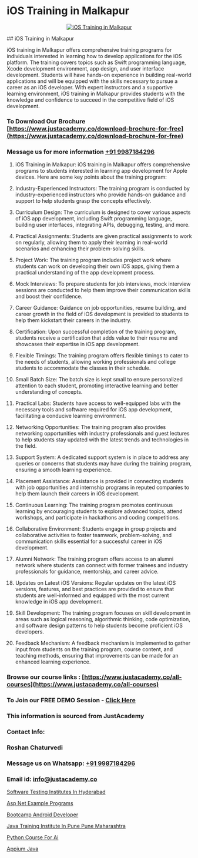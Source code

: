 # iOS Training in Malkapur

<p align="center">
  <a href="https://justacademy.co/course-detail/ios-training">
    <img src="https://justacademy.co/storage2/course_image/1676636008_course_image.webp" alt="iOS Training in Malkapur">
  </a>
</p>
## iOS Training in Malkapur

iOS training in Malkapur offers comprehensive training programs for individuals interested in learning how to develop applications for the iOS platform. The training covers topics such as Swift programming language, Xcode development environment, app design, and user interface development. Students will have hands-on experience in building real-world applications and will be equipped with the skills necessary to pursue a career as an iOS developer. With expert instructors and a supportive learning environment, iOS training in Malkapur provides students with the knowledge and confidence to succeed in the competitive field of iOS development.
### To Download Our Brochure [https://www.justacademy.co/download-brochure-for-free](https://www.justacademy.co/download-brochure-for-free)
### Message us for more information [+91 9987184296](https://api.whatsapp.com/send?phone=919987184296)
1) iOS Training in Malkapur:
iOS training in Malkapur offers comprehensive programs to students interested in learning app development for Apple devices. Here are some key points about the training program:

2) Industry-Experienced Instructors: The training program is conducted by industry-experienced instructors who provide hands-on guidance and support to help students grasp the concepts effectively.

3) Curriculum Design: The curriculum is designed to cover various aspects of iOS app development, including Swift programming language, building user interfaces, integrating APIs, debugging, testing, and more.

4) Practical Assignments: Students are given practical assignments to work on regularly, allowing them to apply their learning in real-world scenarios and enhancing their problem-solving skills.

5) Project Work: The training program includes project work where students can work on developing their own iOS apps, giving them a practical understanding of the app development process.

6) Mock Interviews: To prepare students for job interviews, mock interview sessions are conducted to help them improve their communication skills and boost their confidence.

7) Career Guidance: Guidance on job opportunities, resume building, and career growth in the field of iOS development is provided to students to help them kickstart their careers in the industry.

8) Certification: Upon successful completion of the training program, students receive a certification that adds value to their resume and showcases their expertise in iOS app development.

9) Flexible Timings: The training program offers flexible timings to cater to the needs of students, allowing working professionals and college students to accommodate the classes in their schedule.

10) Small Batch Size: The batch size is kept small to ensure personalized attention to each student, promoting interactive learning and better understanding of concepts.

11) Practical Labs: Students have access to well-equipped labs with the necessary tools and software required for iOS app development, facilitating a conducive learning environment.

12) Networking Opportunities: The training program also provides networking opportunities with industry professionals and guest lectures to help students stay updated with the latest trends and technologies in the field.

13) Support System: A dedicated support system is in place to address any queries or concerns that students may have during the training program, ensuring a smooth learning experience.

14) Placement Assistance: Assistance is provided in connecting students with job opportunities and internship programs in reputed companies to help them launch their careers in iOS development.

15) Continuous Learning: The training program promotes continuous learning by encouraging students to explore advanced topics, attend workshops, and participate in hackathons and coding competitions.

16) Collaborative Environment: Students engage in group projects and collaborative activities to foster teamwork, problem-solving, and communication skills essential for a successful career in iOS development.

17) Alumni Network: The training program offers access to an alumni network where students can connect with former trainees and industry professionals for guidance, mentorship, and career advice.

18) Updates on Latest iOS Versions: Regular updates on the latest iOS versions, features, and best practices are provided to ensure that students are well-informed and equipped with the most current knowledge in iOS app development.

19) Skill Development: The training program focuses on skill development in areas such as logical reasoning, algorithmic thinking, code optimization, and software design patterns to help students become proficient iOS developers.

20) Feedback Mechanism: A feedback mechanism is implemented to gather input from students on the training program, course content, and teaching methods, ensuring that improvements can be made for an enhanced learning experience.

### Browse our course links : [https://www.justacademy.co/all-courses](https://www.justacademy.co/all-courses) 
### To Join our FREE DEMO Session - [Click Here](https://www.justacademy.co/register-for-course-demo)


### This information is sourced from JustAcademy
### Contact Info:
### Roshan Chaturvedi
### Message us on Whatsapp: [+91 9987184296](https://api.whatsapp.com/send?phone=919987184296)
### Email id: [info@justacademy.co](mailto:info@justacademy.co)
                
[Software Testing Institutes In Hyderabad](https://www.linkedin.com/pulse/software-testing-institutes-hyderabad-justacademy-delhi-pzdnc/)

[Asp Net Example Programs](https://www.linkedin.com/pulse/asp-net-example-programs-justacademy-thane-cqlgc?trackingId=e85OHrebINARyQWiq3OcKg%3D%3D&lipi=urn%3Ali%3Apage%3Ad_flagship3_company_admin%3BQUUDXGyzQlqUHLkfVC%2F2FQ%3D%3D)

[Bootcamp Android Developer](https://medium.com/@prempja40/bootcamp-android-developer-841dca7490f7)

[Java Training Institute In Pune Pune Maharashtra](https://medium.com/@mistersumit961/java-training-institute-in-pune-pune-maharashtra-59ffd409d74a)

[Python Course For Ai](https://justacademyin.github.io/justacademy/python-course-for-ai)

[Appium Java](https://justacademyin.github.io/justacademy/appium-java)

